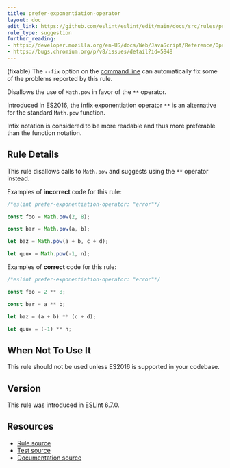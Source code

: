 ```yaml
---
title: prefer-exponentiation-operator
layout: doc
edit_link: https://github.com/eslint/eslint/edit/main/docs/src/rules/prefer-exponentiation-operator.md
rule_type: suggestion
further_reading:
- https://developer.mozilla.org/en-US/docs/Web/JavaScript/Reference/Operators/Arithmetic_Operators#Exponentiation
- https://bugs.chromium.org/p/v8/issues/detail?id=5848
---
```




(fixable) The `--fix` option on the [command line](../user-guide/command-line-interface#fixing-problems) can automatically fix some of the problems reported by this rule.

Disallows the use of `Math.pow` in favor of the `**` operator.

Introduced in ES2016, the infix exponentiation operator `**` is an alternative for the standard `Math.pow` function.

Infix notation is considered to be more readable and thus more preferable than the function notation.

## Rule Details

This rule disallows calls to `Math.pow` and suggests using the `**` operator instead.

Examples of **incorrect** code for this rule:

```js
/*eslint prefer-exponentiation-operator: "error"*/

const foo = Math.pow(2, 8);

const bar = Math.pow(a, b);

let baz = Math.pow(a + b, c + d);

let quux = Math.pow(-1, n);
```

Examples of **correct** code for this rule:

```js
/*eslint prefer-exponentiation-operator: "error"*/

const foo = 2 ** 8;

const bar = a ** b;

let baz = (a + b) ** (c + d);

let quux = (-1) ** n;
```

## When Not To Use It

This rule should not be used unless ES2016 is supported in your codebase.

## Version

This rule was introduced in ESLint 6.7.0.

## Resources

* [Rule source](https://github.com/eslint/eslint/tree/HEAD/lib/rules/prefer-exponentiation-operator.js)
* [Test source](https://github.com/eslint/eslint/tree/HEAD/tests/lib/rules/prefer-exponentiation-operator.js)
* [Documentation source](https://github.com/eslint/eslint/tree/HEAD/docs/src/rules/prefer-exponentiation-operator.md)
